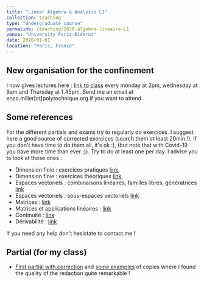 ```yaml
---
title: "Linear Algebra & Analysis L1"
collection: teaching
type: "Undergraduate course"
permalink: /teaching/2020-algebre-lineaire-L1
venue: "University Paris-Diderot"
date: 2020-01-01
location: "Paris, France"
---
```


[](https://www.google.com/)




## New organisation for the confinement 
I now gives lectures here : [link to class](https://bbb1.math.univ-paris-diderot.fr/b/enz-d4e-ddt) every monday at 2pm, wednesday at 9am and Thursday at 1.45pm. Send me an email at enzo.miller[at]polytechnique.org if you want to attend. 

## Some references 
For the different partials and exams try to regularly do exercices. I suggest here a good source of corrected exercices (search them at least 20min !). If you don't have time to do them all, it's ok :), (but note that with Covid-19 you have more time than ever ;)). Try to do at least one per day. I advise you to look at those ones :
- Dimension finie : exercices pratiques [link](http://www.bibmath.net/ressources/index.php?action=affiche&quoi=bde/algebrelineaire/dimfinieprat&type=fexo), 
- Dimension finie : exercices théoriques [link](http://www.bibmath.net/ressources/index.php?action=affiche&quoi=bde/algebrelineaire/dimfinietheo&type=fexo),
- Espaces vectoriels : combinaisons linéaires, familles libres, génératrices [link](http://www.bibmath.net/ressources/index.php?action=affiche&quoi=bde/algebrelineaire/evfamilleslibres&type=fexo)
- Espaces vectoriels : sous-espaces vectoriels [link](http://www.bibmath.net/ressources/index.php?action=affiche&quoi=bde/algebrelineaire/evsevs&type=fexo)
- Matrices : [link](http://www.bibmath.net/ressources/index.php?action=affiche&quoi=bde/algebrelineaire/matrices&type=fexo)
- Matrices et applications linéaires : [link](http://www.bibmath.net/ressources/index.php?action=affiche&quoi=bde/algebrelineaire/matricesal&type=fexo)
- Continuité : [link](http://www.bibmath.net/ressources/index.php?action=affiche&quoi=mathsup/feuillesexo/limitecontinuite&type=fexo)
- Dérivabilité : [link](http://www.bibmath.net/ressources/index.php?action=affiche&quoi=mathsup/feuillesexo/derivee&type=fexo)


If you need any help don't hesistate to contact me ! 


## Partial (for my class)
- [First partial with correction](https://enzoMiller.github.io/files/Interro_L1_algebre_lin.pdf) and [some examples](https://enzoMiller.github.io/files/scanner_L1_algebre_lin_ex_copies.pdf) of copies where I found the quality of the redaction quite remarkable ! 

